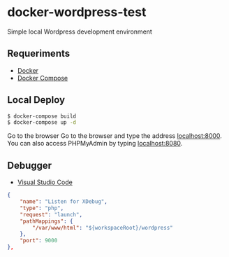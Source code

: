 # docker-wordpress-test

Simple local Wordpress development environment

## Requeriments

- [Docker](https://docs.docker.com/get-docker/)
- [Docker Compose](https://docs.docker.com/compose/install/)

## Local Deploy

```bash
$ docker-compose build
$ docker-compose up -d
```

Go to the browser Go to the browser and type the address [localhost:8000](localhost:8000). You can also access PHPMyAdmin by typing [localhost:8080](localhost:8080).

## Debugger

- [Visual Studio Code](https://code.visualstudio.com/docs/languages/php)

```json
{
    "name": "Listen for XDebug",
    "type": "php",
    "request": "launch",
    "pathMappings": {
        "/var/www/html": "${workspaceRoot}/wordpress"
    },
    "port": 9000
},
```


